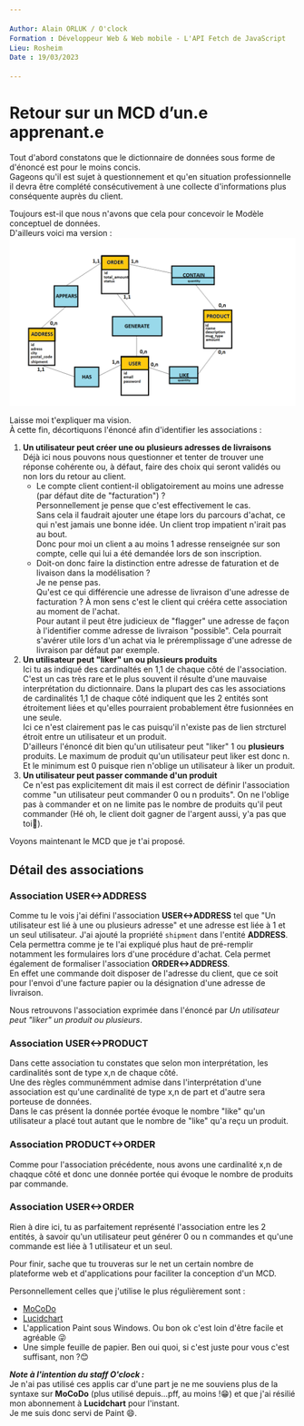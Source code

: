 ```yaml
---

Author: Alain ORLUK / O'clock  
Formation : Développeur Web & Web mobile - L'API Fetch de JavaScript
Lieu: Rosheim
Date : 19/03/2023  

---
```

# **Retour sur un MCD d’un.e apprenant.e**

Tout d'abord constatons que le dictionnaire de données sous forme de d'énoncé est pour le moins concis.  
Gageons qu'il est sujet à questionnement et qu'en situation professionnelle il devra être complété consécutivement à une collecte d'informations plus conséquente auprès du client.  

Toujours est-il que nous n'avons que cela pour concevoir le Modèle conceptuel de données.  
D'ailleurs voici ma version :  
![Ma version](/assets/img/MCD.png)

Laisse moi t'expliquer ma vision.  
À cette fin, décortiquons l'énoncé afin d'identifier les associations :  

1. **Un utilisateur peut créer une ou plusieurs adresses de livraisons**  
    Déjà ici nous pouvons nous questionner et tenter de trouver une réponse cohérente ou, à défaut, faire des choix qui seront validés ou non lors du retour au client.  
    - Le compte client contient-il obligatoirement au moins une adresse (par défaut dite de "facturation") ?  
        Personnellement je pense que c'est effectivement le cas.  
        Sans cela il faudrait ajouter une étape lors du parcours d'achat, ce qui n'est jamais une bonne idée. Un client trop impatient n'irait pas au bout.  
        Donc pour moi un client a au moins 1 adresse renseignée sur son compte, celle qui lui a été demandée lors de son inscription.  
    - Doit-on donc faire la distinction entre adresse de faturation et de livaison dans la modélisation ?  
        Je ne pense pas.  
        Qu'est ce qui différencie une adresse de livraison d'une adresse de facturation ? À mon sens c'est le client qui crééra cette association au moment de l'achat.  
        Pour autant il peut être judicieux de "flagger" une adresse de façon à l'identifier comme adresse de livraison "possible". Cela pourrait s'avérer utile lors d'un achat via le préremplissage d'une adresse de livraison par défaut par exemple.  
2. **Un utilisateur peut "liker" un ou plusieurs produits**  
    Ici tu as indiqué des cardinaltés en 1,1 de chaque côté de l'association.  
    C'est un cas très rare et le plus souvent il résulte d'une mauvaise interprétation du dictionnaire. Dans la plupart des cas les associations de cardinalités 1,1 de chaque côté indiquent que les 2 entités sont étroitement liées et qu'elles pourraient probablement être fusionnées en une seule.  
    Ici ce n'est clairement pas le cas puisqu'il n'existe pas de lien strcturel étroit entre un utilisateur et un produit.  
    D'ailleurs l'énoncé dit bien qu'un utilisateur peut "liker" 1 ou **plusieurs** produits. Le maximum de produit qu'un utilisateur peut liker est donc n. Et le minimum est 0 puisque rien n'oblige un utilisateur à liker un produit.  
3. **Un utilisateur peut passer commande d'un produit**  
    Ce n'est pas explicitement dit mais il est correct de définir l'association comme "un utilisateur peut commander 0 ou n produits". On ne l'oblige pas à commander et on ne limite pas le nombre de produits qu'il peut commander (Hé oh, le client doit gagner de l'argent aussi, y'a pas que toi🤣).  

Voyons maintenant le MCD que je t'ai proposé.  

## **Détail des associations**

### **Association USER<->ADDRESS**

Comme tu le vois j'ai défini l'association **USER<->ADDRESS** tel que "Un utilisateur est lié à une ou plusieurs adresse" et une adresse est liée à 1 et un seul utilisateur.  J'ai ajouté la propriété `shipment` dans l'entité **ADDRESS**.  
Cela permettra comme je te l'ai expliqué plus haut de pré-remplir notamment les formulaires lors d'une procédure d'achat. Cela permet également de formaliser l'association **ORDER<->ADDRESS**.  
En effet une commande doit disposer de l'adresse du client, que ce soit pour l'envoi d'une facture papier ou la désignation d'une adresse de livraison.  

Nous retrouvons l'association exprimée dans l'énoncé par *Un utilisateur peut "liker" un produit ou plusieurs*.  

### **Association USER<->PRODUCT**

Dans cette association tu constates que selon mon interprétation, les cardinalités sont de type x,n de chaque côté.  
Une des règles communémment admise dans l'interprétation d'une association est qu'une cardinalité de type x,n de part et d'autre sera porteuse de données.  
Dans le cas présent la donnée portée évoque le nombre "like" qu'un utilisateur a placé tout autant que le nombre de "like" qu'a reçu un produit.  

### **Association PRODUCT<->ORDER**

Comme pour l'association précédente, nous avons une cardinalité x,n de chaqque côté et donc une donnée portée qui évoque le nombre de produits par commande.  

### **Association USER<->ORDER**

Rien à dire ici, tu as parfaitement représenté l'association entre les 2 entités, à savoir qu'un utilisateur peut générer 0 ou n commandes et qu'une commande est liée à 1 utilisateur et un seul.  

Pour finir, sache que tu trouveras sur le net un certain nombre de plateforme web et d'applications pour faciliter la conception d'un MCD.  

Personnellement celles que j'utilise le plus régulièrement sont :  

- [MoCoDo](https://www.mocodo.net/)
- [Lucidchart](https://www.lucidchart.com/pages/fr/exemple/logiciel-mcd)
- L'application Paint sous Windows. Ou bon ok c'est loin d'être facile et agréable 😜
- Une simple feuille de papier. Ben oui quoi, si c'est juste pour vous c'est suffisant, non ?😊

***Note à l'intention du staff O'clock :***  
Je n'ai pas utilisé ces applis car d'une part je ne me souviens plus de la syntaxe sur **MoCoDo** (plus utilisé depuis…pff, au moins !😁) et que j'ai résilié mon abonnement à **Lucidchart** pour l'instant.  
Je me suis donc servi de Paint 😄.  
